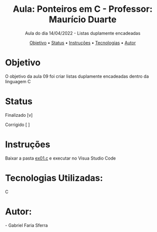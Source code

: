<h1 align="center">Aula: Ponteiros em C - Professor: Maurício Duarte</h1>
<p align="center">Aula do dia 14/04/2022 - Listas duplamente encadeadas</p>
<p align="center">
<a href="#objetivo">Objetivo</a> •
<a href="status">Status</a> • 
<a href="#instrucoes">Instruções</a> • 
<a href="#tecnologias">Tecnologias</a> • 
<a href="#autor">Autor</a> 
</p>
<div id="objetivo">
  <h1>Objetivo</h1>
  <p>O objetivo da aula 09 foi criar listas duplamente encadeadas dentro da linguagem C</p>
<div id="status">
  <h1>Status</h1>
  <p>Finalizado [v]</p>
  <p>Corrigido [ ]</p>
<div id="instrucoes">
  <h1>Instruções</h1>
  <p>Baixar a pasta <a href="https://github.com/Hyperzinhu/aula-c/tree/main/C%2B%2B">ex01.c</a> e executar no Visua Studio Code</p>
<div id="tecnologias">
  <h1>Tecnologias Utilizadas:</h1>
  <p>C</p>
<div id="autor">
  <h1>Autor:</h1>
  <p>- Gabriel Faria Sferra </p>
